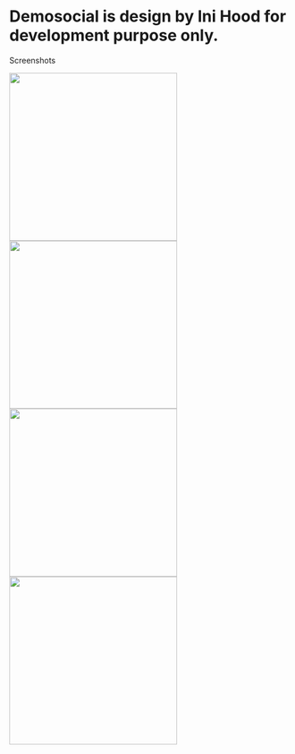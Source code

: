 # Demosocial is design by Ini Hood for development purpose only.

Screenshots

<p float="left">
  <img src="https://user-images.githubusercontent.com/15949588/52133567-dd5b7900-2641-11e9-9afa-0bbb72683d5c.png" width="300" />
  <img src="https://user-images.githubusercontent.com/15949588/52133568-ddf40f80-2641-11e9-992c-4810cdf205a4.png" width="300" /> 
  <img src="https://user-images.githubusercontent.com/15949588/52133571-de8ca600-2641-11e9-8a74-74083b0d9104.png" width="300" />
  <img src="https://user-images.githubusercontent.com/15949588/52133572-df253c80-2641-11e9-8095-6afc3f316950.png" width="300" />
</p>
